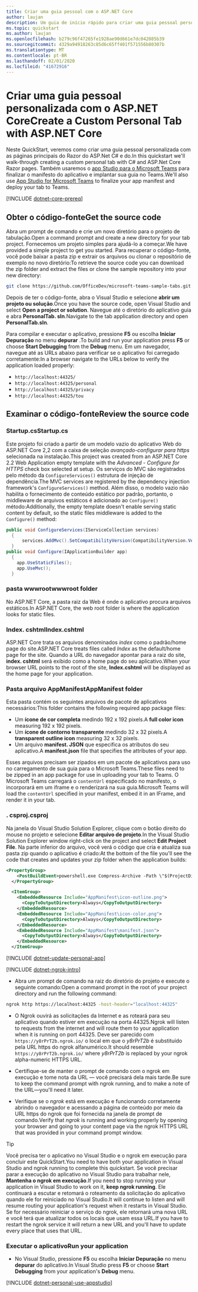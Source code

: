 ```yaml
---
title: Criar uma guia pessoal com o ASP.NET Core
author: laujan
description: Um guia de início rápido para criar uma guia pessoal personalizada com o ASP.NET Core.
ms.topic: quickstart
ms.author: laujan
ms.openlocfilehash: b279c96f47265fe1928ae90d661e7dc042085b39
ms.sourcegitcommit: 4329a94918263c85d6c65ff401f571556b80307b
ms.translationtype: MT
ms.contentlocale: pt-BR
ms.lasthandoff: 02/01/2020
ms.locfileid: "41672916"
---
```

# <a name="create-a-custom-personal-tab-with-aspnet-core"></a><span data-ttu-id="0f812-103">Criar uma guia pessoal personalizada com o ASP.NET Core</span><span class="sxs-lookup"><span data-stu-id="0f812-103">Create a Custom Personal Tab with ASP.NET Core</span></span>

<span data-ttu-id="0f812-104">Neste QuickStart, veremos como criar uma guia pessoal personalizada com as páginas principais do Razor do ASP.Net C# e do.</span><span class="sxs-lookup"><span data-stu-id="0f812-104">In this quickstart we'll walk-through creating a custom personal tab with C# and ASP.Net Core Razor pages.</span></span> <span data-ttu-id="0f812-105">Também usaremos o [app Studio para o Microsoft Teams](~/concepts/build-and-test/app-studio-overview.md) para finalizar o manifesto do aplicativo e implantar sua guia no Teams.</span><span class="sxs-lookup"><span data-stu-id="0f812-105">We'll also use [App Studio for Microsoft Teams](~/concepts/build-and-test/app-studio-overview.md) to finalize your app manifest and deploy your tab to Teams.</span></span>

[!INCLUDE [dotnet-core-prereq](~/includes/tabs/dotnet-core-prereq.md)]

## <a name="get-the-source-code"></a><span data-ttu-id="0f812-106">Obter o código-fonte</span><span class="sxs-lookup"><span data-stu-id="0f812-106">Get the source code</span></span>

<span data-ttu-id="0f812-107">Abra um prompt de comando e crie um novo diretório para o projeto de tabulação.</span><span class="sxs-lookup"><span data-stu-id="0f812-107">Open a command prompt and create a new directory for your tab project.</span></span> <span data-ttu-id="0f812-108">Fornecemos um projeto simples para ajudá-lo a começar.</span><span class="sxs-lookup"><span data-stu-id="0f812-108">We have provided a simple project to get you started.</span></span> <span data-ttu-id="0f812-109">Para recuperar o código-fonte, você pode baixar a pasta zip e extrair os arquivos ou clonar o repositório de exemplo no novo diretório:</span><span class="sxs-lookup"><span data-stu-id="0f812-109">To retrieve the source code you can download the zip folder and extract the files or clone the sample repository into your new directory:</span></span>

```bash
git clone https://github.com/OfficeDev/microsoft-teams-sample-tabs.git
```

<span data-ttu-id="0f812-110">Depois de ter o código-fonte, abra o Visual Studio e selecione **abrir um projeto ou solução**.</span><span class="sxs-lookup"><span data-stu-id="0f812-110">Once you have the source code, open Visual Studio and select **Open a project or solution**.</span></span> <span data-ttu-id="0f812-111">Navegue até o diretório do aplicativo guia e abra **PersonalTab. sln**.</span><span class="sxs-lookup"><span data-stu-id="0f812-111">Navigate to the tab application directory and open **PersonalTab.sln**.</span></span>

<span data-ttu-id="0f812-112">Para compilar e executar o aplicativo, pressione **F5** ou escolha **Iniciar Depuração** no menu **depurar** .</span><span class="sxs-lookup"><span data-stu-id="0f812-112">To build and run your application press **F5** or choose **Start Debugging** from the **Debug** menu.</span></span> <span data-ttu-id="0f812-113">Em um navegador, navegue até as URLs abaixo para verificar se o aplicativo foi carregado corretamente:</span><span class="sxs-lookup"><span data-stu-id="0f812-113">In a browser navigate to the URLs below to verify the application loaded properly:</span></span>

- `http://localhost:44325/`
- `http://localhost:44325/personal`
- `http://localhost:44325/privacy`
- `http://localhost:44325/tou`

## <a name="review-the-source-code"></a><span data-ttu-id="0f812-114">Examinar o código-fonte</span><span class="sxs-lookup"><span data-stu-id="0f812-114">Review the source code</span></span>

### <a name="startupcs"></a><span data-ttu-id="0f812-115">Startup.cs</span><span class="sxs-lookup"><span data-stu-id="0f812-115">Startup.cs</span></span>

<span data-ttu-id="0f812-116">Este projeto foi criado a partir de um modelo vazio do aplicativo Web do ASP.NET Core 2,2 com a caixa de seleção *avançado-configurar para https* selecionada na instalação.</span><span class="sxs-lookup"><span data-stu-id="0f812-116">This project was created from an ASP.NET Core 2.2 Web Application empty template with the *Advanced - Configure for HTTPS* check box selected at setup.</span></span> <span data-ttu-id="0f812-117">Os serviços do MVC são registrados pelo método da `ConfigureServices()` estrutura de injeção de dependência.</span><span class="sxs-lookup"><span data-stu-id="0f812-117">The MVC services are registered by the dependency injection framework's `ConfigureServices()` method.</span></span> <span data-ttu-id="0f812-118">Além disso, o modelo vazio não habilita o fornecimento de conteúdo estático por padrão, portanto, o middleware de arquivos estáticos é adicionado ao `Configure()` método:</span><span class="sxs-lookup"><span data-stu-id="0f812-118">Additionally, the empty template doesn't enable serving static content by default, so the static files middleware is added to the `Configure()` method:</span></span>

```csharp
public void ConfigureServices(IServiceCollection services)
  {
      services.AddMvc().SetCompatibilityVersion(CompatibilityVersion.Version_2_2);
  }
public void Configure(IApplicationBuilder app)
  {
    app.UseStaticFiles();
    app.UseMvc();
  }
```

### <a name="wwwroot-folder"></a><span data-ttu-id="0f812-119">pasta wwwroot</span><span class="sxs-lookup"><span data-stu-id="0f812-119">wwwroot folder</span></span>

<span data-ttu-id="0f812-120">No ASP.NET Core, a pasta raiz da Web é onde o aplicativo procura arquivos estáticos.</span><span class="sxs-lookup"><span data-stu-id="0f812-120">In ASP.NET Core, the web root folder is where the application looks for static files.</span></span>

### <a name="indexcshtml"></a><span data-ttu-id="0f812-121">Index. cshtml</span><span class="sxs-lookup"><span data-stu-id="0f812-121">Index.cshtml</span></span>

<span data-ttu-id="0f812-122">ASP.NET Core trata os arquivos denominados *index* como o padrão/home page do site.</span><span class="sxs-lookup"><span data-stu-id="0f812-122">ASP.NET Core treats files called *Index* as the default/home page for the site.</span></span> <span data-ttu-id="0f812-123">Quando a URL do navegador apontar para a raiz do site, **index. cshtml** será exibido como a home page do seu aplicativo.</span><span class="sxs-lookup"><span data-stu-id="0f812-123">When your browser URL points to the root of the site, **Index.cshtml** will be displayed as the home page for your application.</span></span>

### <a name="appmanifest-folder"></a><span data-ttu-id="0f812-124">Pasta arquivo AppManifest</span><span class="sxs-lookup"><span data-stu-id="0f812-124">AppManifest folder</span></span>

<span data-ttu-id="0f812-125">Esta pasta contém os seguintes arquivos de pacote de aplicativos necessários:</span><span class="sxs-lookup"><span data-stu-id="0f812-125">This folder contains the following required app package files:</span></span>

- <span data-ttu-id="0f812-126">Um **ícone de cor completa** medindo 192 x 192 pixels.</span><span class="sxs-lookup"><span data-stu-id="0f812-126">A **full color icon** measuring 192 x 192 pixels.</span></span>
- <span data-ttu-id="0f812-127">Um **ícone de contorno transparente** medindo 32 x 32 pixels.</span><span class="sxs-lookup"><span data-stu-id="0f812-127">A **transparent outline icon** measuring 32 x 32 pixels.</span></span>
- <span data-ttu-id="0f812-128">Um arquivo **manifest. JSON** que especifica os atributos do seu aplicativo.</span><span class="sxs-lookup"><span data-stu-id="0f812-128">A **manifest.json** file that specifies the attributes of your app.</span></span>

<span data-ttu-id="0f812-129">Esses arquivos precisam ser zipados em um pacote de aplicativos para uso no carregamento de sua guia para o Microsoft Teams.</span><span class="sxs-lookup"><span data-stu-id="0f812-129">These files need to be zipped in an app package for use in uploading your tab to Teams.</span></span> <span data-ttu-id="0f812-130">O Microsoft Teams carregará o `contentUrl` especificado no manifesto, o incorporará em um iframe e o renderizará na sua guia.</span><span class="sxs-lookup"><span data-stu-id="0f812-130">Microsoft Teams will load the `contentUrl` specified in your manifest, embed it in an IFrame, and render it in your tab.</span></span>

### <a name="csproj"></a><span data-ttu-id="0f812-131">. csproj</span><span class="sxs-lookup"><span data-stu-id="0f812-131">.csproj</span></span>

<span data-ttu-id="0f812-132">Na janela do Visual Studio Solution Explorer, clique com o botão direito do mouse no projeto e selecione **Editar arquivo de projeto**.</span><span class="sxs-lookup"><span data-stu-id="0f812-132">In the Visual Studio Solution Explorer window right-click on the project and select **Edit Project File**.</span></span> <span data-ttu-id="0f812-133">Na parte inferior do arquivo, você verá o código que cria e atualiza sua pasta zip quando o aplicativo é criado:</span><span class="sxs-lookup"><span data-stu-id="0f812-133">At the bottom of the file you'll see the code that creates and updates your zip folder when the application builds:</span></span>

```xml
<PropertyGroup>
    <PostBuildEvent>powershell.exe Compress-Archive -Path \"$(ProjectDir)AppManifest\*\" -DestinationPath \"$(TargetDir)tab.zip\" -Force</PostBuildEvent>
  </PropertyGroup>

  <ItemGroup>
    <EmbeddedResource Include="AppManifest\icon-outline.png">
      <CopyToOutputDirectory>Always</CopyToOutputDirectory>
    </EmbeddedResource>
    <EmbeddedResource Include="AppManifest\icon-color.png">
      <CopyToOutputDirectory>Always</CopyToOutputDirectory>
    </EmbeddedResource>
    <EmbeddedResource Include="AppManifest\manifest.json">
      <CopyToOutputDirectory>Always</CopyToOutputDirectory>
    </EmbeddedResource>
  </ItemGroup>
```

[!INCLUDE  [dotnet-update-personal-app](~/includes/tabs/dotnet-update-personal-app.md)]

[!INCLUDE [dotnet-ngrok-intro](~/includes/tabs/dotnet-ngrok-intro.md)]

- <span data-ttu-id="0f812-134">Abra um prompt de comando na raiz do diretório do projeto e execute o seguinte comando:</span><span class="sxs-lookup"><span data-stu-id="0f812-134">Open a command prompt in the root of your project directory and run the following command:</span></span>

```bash
ngrok http https://localhost:44325 -host-header="localhost:44325"
```

- <span data-ttu-id="0f812-135">O Ngrok ouvirá as solicitações da Internet e as roteará para seu aplicativo quando estiver em execução na porta 44325.</span><span class="sxs-lookup"><span data-stu-id="0f812-135">Ngrok will listen to requests from the internet and will route them to your application when it is running on port 44325.</span></span>  <span data-ttu-id="0f812-136">Deve ser parecido com `https://y8rPrT2b.ngrok.io/` o local em que o *y8rPrT2b* é substituído pela URL https do ngrok alfanumérico.</span><span class="sxs-lookup"><span data-stu-id="0f812-136">It should resemble `https://y8rPrT2b.ngrok.io/` where *y8rPrT2b* is replaced by your ngrok alpha-numeric HTTPS URL.</span></span>

- <span data-ttu-id="0f812-137">Certifique-se de manter o prompt de comando com o ngrok em execução e tome nota da URL — você precisará dela mais tarde.</span><span class="sxs-lookup"><span data-stu-id="0f812-137">Be sure to keep the command prompt with ngrok running, and to make a note of the URL—you'll need it later.</span></span>

- <span data-ttu-id="0f812-138">Verifique se o *ngrok* está em execução e funcionando corretamente abrindo o navegador e acessando a página de conteúdo por meio da URL https do ngrok que foi fornecida na janela de prompt de comando.</span><span class="sxs-lookup"><span data-stu-id="0f812-138">Verify that *ngrok* is running and working properly by opening your browser and going to your content page via the ngrok HTTPS URL that was provided in your command prompt window.</span></span>

>[!TIP]
><span data-ttu-id="0f812-139">Você precisa ter o aplicativo no Visual Studio e o ngrok em execução para concluir este QuickStart.</span><span class="sxs-lookup"><span data-stu-id="0f812-139">You need to have both your application in Visual Studio and ngrok running to complete this quickstart.</span></span> <span data-ttu-id="0f812-140">Se você precisar parar a execução do aplicativo no Visual Studio para trabalhar nele, **Mantenha o ngrok em execução**.</span><span class="sxs-lookup"><span data-stu-id="0f812-140">If you need to stop running your application in Visual Studio to work on it, **keep ngrok running**.</span></span> <span data-ttu-id="0f812-141">Ele continuará a escutar e retomará o roteamento da solicitação do aplicativo quando ele for reiniciado no Visual Studio.</span><span class="sxs-lookup"><span data-stu-id="0f812-141">It will continue to listen and will resume routing your application's request when it restarts in Visual Studio.</span></span> <span data-ttu-id="0f812-142">Se for necessário reiniciar o serviço do ngrok, ele retornará uma nova URL e você terá que atualizar todos os locais que usam essa URL.</span><span class="sxs-lookup"><span data-stu-id="0f812-142">If you have to restart the ngrok service it will return a new URL and you'll have to update every place that uses that URL.</span></span>

### <a name="run-your-application"></a><span data-ttu-id="0f812-143">Executar o aplicativo</span><span class="sxs-lookup"><span data-stu-id="0f812-143">Run your application</span></span>

- <span data-ttu-id="0f812-144">No Visual Studio, pressione **F5** ou escolha **Iniciar Depuração** no menu **depurar** do aplicativo.</span><span class="sxs-lookup"><span data-stu-id="0f812-144">In Visual Studio press **F5** or choose **Start Debugging** from your application's **Debug** menu.</span></span>

[!INCLUDE [dotnet-personal-use-appstudio](~/includes/tabs/dotnet-personal-use-appstudio.md)]
